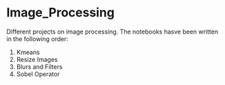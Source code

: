 # Image_Processing
Different projects on image processing. The notebooks hasve been written in the following order:

1. Kmeans
2. Resize Images
3. Blurs and Filters
4. Sobel Operator
